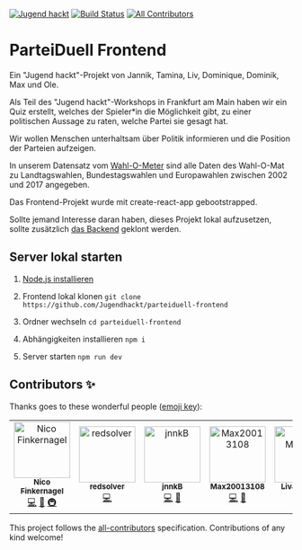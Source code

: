 [![Jugend hackt](https://jhbadge.com/?year=2019&evt=ffm)](https://jugendhackt.org) [![Build Status](https://travis-ci.com/Jugendhackt/parteiduell-frontend.svg?branch=master)](https://travis-ci.com/Jugendhackt/parteiduell-frontend)
[![All Contributors](https://img.shields.io/badge/all_contributors-5-orange.svg?style=flat-square)](#contributors)

# ParteiDuell Frontend

Ein "Jugend hackt"-Projekt von Jannik, Tamina, Liv, Dominique, Dominik, Max und Ole.

Als Teil des "Jugend hackt"-Workshops in Frankfurt am Main haben wir ein Quiz erstellt, welches der Spieler*in die Möglichkeit gibt, zu einer politischen Aussage zu raten, welche Partei sie gesagt hat.

Wir wollen Menschen unterhaltsam über Politik informieren und die Position der Parteien aufzeigen.

In unserem Datensatz vom [Wahl-O-Meter](https://www.wahlometer.watch) sind alle Daten des Wahl-O-Mat zu Landtagswahlen, Bundestagswahlen und Europawahlen zwischen 2002 und 2017 angegeben.


Das Frontend-Projekt wurde mit create-react-app gebootstrapped.

Sollte jemand Interesse daran haben, dieses Projekt lokal aufzusetzen, sollte zusätzlich [das Backend](https://www.github.com/jugendhackt/parteiduell-backend) geklont werden.

## Server lokal starten

1. [Node.js installieren](https://nodejs.org)

2. Frontend lokal klonen
`git clone https://github.com/Jugendhackt/parteiduell-frontend`

3. Ordner wechseln
`cd parteiduell-frontend`

4. Abhängigkeiten installieren
`npm i`

5. Server starten
`npm run dev`

## Contributors ✨

Thanks goes to these wonderful people ([emoji key](https://allcontributors.org/docs/en/emoji-key)):

<!-- ALL-CONTRIBUTORS-LIST:START - Do not remove or modify this section -->
<!-- prettier-ignore -->
<table>
  <tr>
    <td align="center"><a href="https://gruselhaus.com"><img src="https://avatars2.githubusercontent.com/u/33380107?v=4" width="100px;" alt="Nico Finkernagel"/><br /><sub><b>Nico Finkernagel</b></sub></a><br /><a href="https://github.com/Jugendhackt/parteiduell-frontend/commits?author=gruselhaus" title="Code">💻</a> <a href="#maintenance-gruselhaus" title="Maintenance">🚧</a> <a href="#infra-gruselhaus" title="Infrastructure (Hosting, Build-Tools, etc)">🚇</a></td>
    <td align="center"><a href="https://github.com/redsolver"><img src="https://avatars1.githubusercontent.com/u/30355444?v=4" width="100px;" alt="redsolver"/><br /><sub><b>redsolver</b></sub></a><br /><a href="https://github.com/Jugendhackt/parteiduell-frontend/commits?author=redsolver" title="Code">💻</a></td>
    <td align="center"><a href="https://github.com/jnnkB"><img src="https://avatars0.githubusercontent.com/u/29376715?v=4" width="100px;" alt="jnnkB"/><br /><sub><b>jnnkB</b></sub></a><br /><a href="https://github.com/Jugendhackt/parteiduell-frontend/commits?author=jnnkB" title="Code">💻</a> <a href="#design-jnnkB" title="Design">🎨</a></td>
    <td align="center"><a href="https://github.com/Max20013108"><img src="https://avatars1.githubusercontent.com/u/43184247?v=4" width="100px;" alt="Max20013108"/><br /><sub><b>Max20013108</b></sub></a><br /><a href="https://github.com/Jugendhackt/parteiduell-frontend/commits?author=Max20013108" title="Code">💻</a> <a href="https://github.com/Jugendhackt/parteiduell-frontend/commits?author=Max20013108" title="Documentation">📖</a></td>
    <td align="center"><a href="https://github.com/lmaertens"><img src="https://avatars1.githubusercontent.com/u/44585549?v=4" width="100px;" alt="Liv Märtens"/><br /><sub><b>Liv Märtens</b></sub></a><br /><a href="https://github.com/Jugendhackt/parteiduell-frontend/commits?author=lmaertens" title="Code">💻</a> <a href="#design-lmaertens" title="Design">🎨</a></td>
  </tr>
</table>

<!-- ALL-CONTRIBUTORS-LIST:END -->

This project follows the [all-contributors](https://github.com/all-contributors/all-contributors) specification. Contributions of any kind welcome!